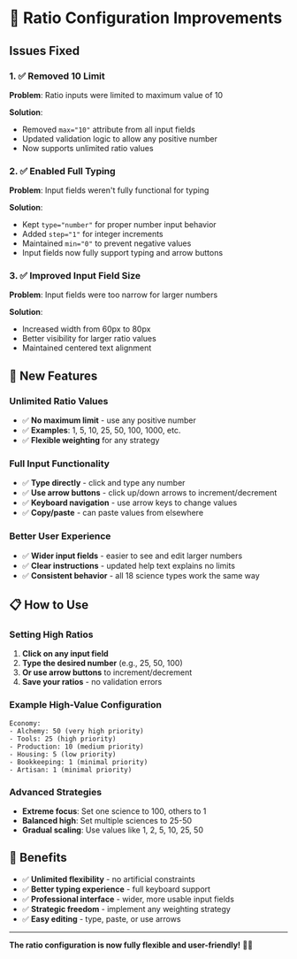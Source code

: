 # 🔢 Ratio Configuration Improvements

## Issues Fixed

### 1. ✅ **Removed 10 Limit**
**Problem**: Ratio inputs were limited to maximum value of 10

**Solution**: 
- Removed `max="10"` attribute from all input fields
- Updated validation logic to allow any positive number
- Now supports unlimited ratio values

### 2. ✅ **Enabled Full Typing**
**Problem**: Input fields weren't fully functional for typing

**Solution**:
- Kept `type="number"` for proper number input behavior
- Added `step="1"` for integer increments
- Maintained `min="0"` to prevent negative values
- Input fields now fully support typing and arrow buttons

### 3. ✅ **Improved Input Field Size**
**Problem**: Input fields were too narrow for larger numbers

**Solution**:
- Increased width from 60px to 80px
- Better visibility for larger ratio values
- Maintained centered text alignment

## 🎯 New Features

### Unlimited Ratio Values
- ✅ **No maximum limit** - use any positive number
- ✅ **Examples**: 1, 5, 10, 25, 50, 100, 1000, etc.
- ✅ **Flexible weighting** for any strategy

### Full Input Functionality
- ✅ **Type directly** - click and type any number
- ✅ **Use arrow buttons** - click up/down arrows to increment/decrement
- ✅ **Keyboard navigation** - use arrow keys to change values
- ✅ **Copy/paste** - can paste values from elsewhere

### Better User Experience
- ✅ **Wider input fields** - easier to see and edit larger numbers
- ✅ **Clear instructions** - updated help text explains no limits
- ✅ **Consistent behavior** - all 18 science types work the same way

## 📋 How to Use

### Setting High Ratios
1. **Click on any input field**
2. **Type the desired number** (e.g., 25, 50, 100)
3. **Or use arrow buttons** to increment/decrement
4. **Save your ratios** - no validation errors

### Example High-Value Configuration
```
Economy:
- Alchemy: 50 (very high priority)
- Tools: 25 (high priority)
- Production: 10 (medium priority)
- Housing: 5 (low priority)
- Bookkeeping: 1 (minimal priority)
- Artisan: 1 (minimal priority)
```

### Advanced Strategies
- **Extreme focus**: Set one science to 100, others to 1
- **Balanced high**: Set multiple sciences to 25-50
- **Gradual scaling**: Use values like 1, 2, 5, 10, 25, 50

## 🚀 Benefits

- ✅ **Unlimited flexibility** - no artificial constraints
- ✅ **Better typing experience** - full keyboard support
- ✅ **Professional interface** - wider, more usable input fields
- ✅ **Strategic freedom** - implement any weighting strategy
- ✅ **Easy editing** - type, paste, or use arrows

---

**The ratio configuration is now fully flexible and user-friendly!** 🎯✨
